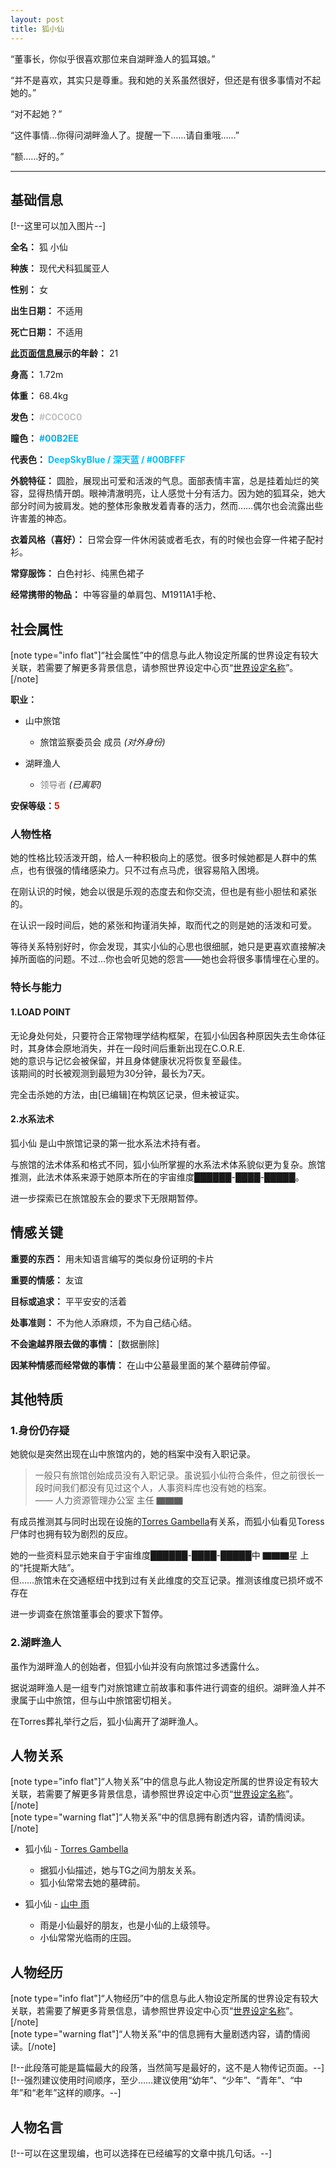 ```yaml
---
layout: post
title: 狐小仙
---
```



<p>“董事长，你似乎很喜欢那位来自湖畔渔人的狐耳娘。”</p><p>“并不是喜欢，其实只是尊重。我和她的关系虽然很好，但还是有很多事情对不起她的。”</p><p>“对不起她？”</p><p>“这件事情…你得问湖畔渔人了。提醒一下……请自重哦……”</p><p>“额……好的。”</p><hr><h2>基础信息</h2><p>[!--这里可以加入图片--]</p><p><strong>全名：</strong> 狐 小仙</p><p><strong>种族：</strong> 现代犬科狐属亚人</p><p><strong>性别：</strong> 女</p><p><strong>出生日期：</strong> 不适用</p><p><strong>死亡日期：</strong> 不适用</p><p><strong><u>此页面信息</u>展示的年龄：</strong> 21</p><p><strong>身高：</strong> 1.72m</p><p><strong>体重：</strong> 68.4kg</p><p><strong>发色：</strong> <span style="color:#C0C0C0;font-weight:bold;">#C0C0C0</span></p><p><strong>瞳色：</strong> <span style="color:#00B2EE;font-weight:bold;">#00B2EE</span></p><p><strong>代表色：</strong> <span style="color:#00BFFF;font-weight:bold;">DeepSkyBlue / 深天蓝 / #00BFFF</span></p><p><strong>外貌特征：</strong> 圆脸，展现出可爱和活泼的气息。面部表情丰富，总是挂着灿烂的笑容，显得热情开朗。眼神清澈明亮，让人感觉十分有活力。因为她的狐耳朵，她大部分时间为披肩发。她的整体形象散发着青春的活力，然而……偶尔也会流露出些许害羞的神态。</p><p><strong>衣着风格（喜好）：</strong> 日常会穿一件休闲装或者毛衣，有的时候也会穿一件裙子配衬衫。</p><p><strong>常穿服饰：</strong> 白色衬衫、纯黑色裙子</p><p><strong>经常携带的物品：</strong> 中等容量的单肩包、M1911A1手枪、</p><h2>社会属性</h2><p>[note type="info flat"]“社会属性”中的信息与此人物设定所属的世界设定有较大关联，若需要了解更多背景信息，请参照世界设定中心页“<a href="/index.php/worldsetting/xxx.html">世界设定名称</a>”。[/note]</p><p><strong>职业：</strong></p><ul><li><p>山中旅馆</p><ul><li>旅馆监察委员会 成员 <em>(对外身份)</em></li></ul></li><li><p>湖畔渔人</p><ul><li><span style="color:grey;">领导者</span> <em>(已离职)</em></li></ul></li></ul><p><strong>安保等级：</strong><span style="color:#cc1b00;font-weight:bold;">5</span></p><h3>人物性格</h3><p>她的性格比较活泼开朗，给人一种积极向上的感觉。很多时候她都是人群中的焦点，也有很强的情绪感染力。只不过有点马虎，很容易陷入困境。</p><p>在刚认识的时候，她会以很是乐观的态度去和你交流，但也是有些小胆怯和紧张的。</p><p>在认识一段时间后，她的紧张和拘谨消失掉，取而代之的则是她的活泼和可爱。</p><p>等待关系特别好时，你会发现，其实小仙的心思也很细腻，她只是更喜欢直接解决掉所面临的问题。不过…你也会听见她的怨言——她也会将很多事情埋在心里的。</p><h3>特长与能力</h3><h4>1.LOAD POINT</h4><p>无论身处何处，只要符合正常物理学结构框架，在狐小仙因各种原因失去生命体征时，其身体会原地消失，并在一段时间后重新出现在C.O.R.E.<br>她的意识与记忆会被保留，并且身体健康状况将恢复至最佳。<br>该期间的时长被观测到最短为30分钟，最长为7天。</p><p>完全击杀她的方法，由[已编辑]在构筑区记录，但未被证实。</p><h4>2.水系法术</h4><p>狐小仙 是山中旅馆记录的第一批水系法术持有者。</p><p>与旅馆的法术体系和格式不同，狐小仙所掌握的水系法术体系貌似更为复杂。旅馆推测，此法术体系来源于她原本所在的宇宙维度██████-████-█████。</p><p>进一步探索已在旅馆股东会的要求下无限期暂停。</p><h2>情感关键</h2><p><strong>重要的东西：</strong> 用未知语言编写的类似身份证明的卡片</p><p><strong>重要的情感：</strong> 友谊</p><p><strong>目标或追求：</strong> 平平安安的活着</p><p><strong>处事准则：</strong> 不为他人添麻烦，不为自己结心结。</p><p><strong>不会逾越界限去做的事情：</strong> [数据删除]</p><p><strong>因某种情感而经常做的事情：</strong> 在山中公墓最里面的某个墓碑前停留。</p><h2>其他特质</h2><h3>1.身份仍存疑</h3><p>她貌似是突然出现在山中旅馆内的，她的档案中没有入职记录。</p><blockquote>一般只有旅馆创始成员没有入职记录。虽说狐小仙符合条件，但之前很长一段时间我们都没有见过这个人，人事资料库也没有她的档案。<br>—— 人力资源管理办公室 主任 ▇▇▇</blockquote><p>有成员推测其与同时出现在设施的<a href="/index.php/character/torres-gambella.html">Torres Gambella</a>有关系，而狐小仙看见Toress尸体时也拥有较为剧烈的反应。</p><p>她的一些资料显示她来自于宇宙维度██████-████-█████中 ▇▇▇星 上的“托提斯大陆”。<br>但……旅馆未在交通枢纽中找到过有关此维度的交互记录。推测该维度已损坏或不存在</p><p>进一步调查在旅馆董事会的要求下暂停。</p><h3>2.湖畔渔人</h3><p>虽作为湖畔渔人的创始者，但狐小仙并没有向旅馆过多透露什么。</p><p>据说湖畔渔人是一组专门对旅馆建立前故事和事件进行调查的组织。湖畔渔人并不隶属于山中旅馆，但与山中旅馆密切相关。</p><p>在Torres葬礼举行之后，狐小仙离开了湖畔渔人。</p><h2>人物关系</h2><p>[note type="info flat"]“人物关系”中的信息与此人物设定所属的世界设定有较大关联，若需要了解更多背景信息，请参照世界设定中心页“<a href="/index.php/worldsetting/xxx.html">世界设定名称</a>”。[/note]<br>[note type="warning flat"]“人物关系”中的信息拥有剧透内容，请酌情阅读。[/note]</p><ul><li><p>狐小仙 - <a href="/index.php/character/torres-gambella.html">Torres Gambella</a></p><ul><li>据狐小仙描述，她与TG之间为朋友关系。</li><li>狐小仙常常去她的墓碑前。</li></ul></li><li><p>狐小仙 - <a href="/index.php/character/yamanaka-ame.html">山中 雨</a></p><ul><li>雨是小仙最好的朋友，也是小仙的上级领导。</li><li>小仙常常光临雨的庄园。</li></ul></li></ul><h2>人物经历</h2><p>[note type="info flat"]“人物经历”中的信息与此人物设定所属的世界设定有较大关联，若需要了解更多背景信息，请参照世界设定中心页“<a href="/index.php/worldsetting/xxx.html">世界设定名称</a>”。[/note]<br>[note type="warning flat"]“人物关系”中的信息拥有大量剧透内容，请酌情阅读。[/note]</p><p>[!--此段落可能是篇幅最大的段落，当然简写是最好的，这不是人物传记页面。--]<br>[!--强烈建议使用时间顺序，至少……建议使用“幼年”、“少年”、“青年”、“中年”和“老年”这样的顺序。--]</p><h2>人物名言</h2><p>[!--可以在这里现编，也可以选择在已经编写的文章中挑几句话。--]</p>
